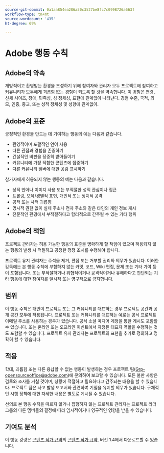 ```yaml
---
source-git-commit: 0a1aa854ea286a30c3527be8fc7c0998726a663f
workflow-type: tm+mt
source-wordcount: '435'
ht-degree: 69%

---
```

# Adobe 행동 수칙

## Adobe의 약속

개방적이고 환영받는 환경을 조성하기 위해 참여자와 관리자 모두 프로젝트에 참여하고 커뮤니티가 모두에게 괴롭힘 없는 경험이 되도록 할 것을 약속합니다. 이 경험은 연령, 신체 사이즈, 장애, 민족성, 성 정체성, 표현에 관계없이 나타난다. 경험 수준, 국적, 외모, 인종, 종교, 또는 성적 정체성 및 성향에 관계없이.

## Adobe의 표준

긍정적인 환경을 만드는 데 기여하는 행동의 예는 다음과 같습니다.

* 환영적이며 포괄적인 언어 사용
* 다른 관점과 경험을 존중하기
* 건설적인 비판을 정중히 받아들이기
* 커뮤니티에 가장 적합한 콘텐츠에 집중하기
* 다른 커뮤니티 멤버에 대한 공감 표시하기

참가자에게 허용되지 않는 행동의 예는 다음과 같습니다.

* 성적 언어나 이미지 사용 또는 부적절한 성적 관심이나 접근
* 트롤링, 모욕/경멸적 표현, 개인적 또는 정치적 공격
* 공적 또는 사적 괴롭힘
* 명시적 권한 없이 실제 주소나 전자 주소와 같은 타인의 개인 정보 게시
* 전문적인 환경에서 부적절하다고 합리적으로 간주될 수 있는 기타 행위

## Adobe의 책임

프로젝트 관리자는 허용 가능한 행동의 표준을 명확하게 할 책임이 있으며 허용되지 않는 행동의 발생 시 적절하고 공정한 정정 조치를 수행해야 합니다.

프로젝트 유지 관리자는 주석을 제거, 편집 또는 거부할 권리와 의무가 있습니다. 이러한 감독에는 본 행동 수칙에 부합하지 않는 커밋, 코드, Wiki 편집, 문제 또는 기타 기여 등이 포함됩니다. 또는 부적절하거나 위협적이거나 공격적이거나 유해하다고 판단되는 기타 행동에 대한 참여자를 일시적 또는 영구적으로 금지합니다.

## 범위

이 행동 수칙은 개인이 프로젝트 또는 그 커뮤니티를 대표하는 경우 프로젝트 공간과 공개 공간 모두에 적용됩니다. 프로젝트 또는 커뮤니티를 대표하는 예로는 공식 프로젝트 이메일 주소를 사용하는 경우가 있습니다. 공식 소셜 미디어 계정을 통한 게시도 포함할 수 있습니다. 또는 온라인 또는 오프라인 이벤트에서 지정된 대표자 역할을 수행하는 것도 포함할 수 있습니다. 프로젝트 유지 관리자는 프로젝트의 표현을 추가로 정의하고 명확히 할 수 있습니다.

## 적용

학대, 괴롭힘 또는 다른 용납할 수 없는 행동이 발생하는 경우 프로젝트 팀(Grp-opensourceoffice@adobe.com)에 문의하여 보고할 수 있습니다. 모든 불만 사항은 검토와 조사를 거칠 것이며, 상황에 적절하고 필요하다고 간주되는 대응을 할 수 있습니다. 프로젝트 팀은 사고 발생 보고서와 관련하여 기밀을 유지할 의무가 있습니다. 구체적인 시행 정책에 대한 자세한 내용은 별도로 게시될 수 있습니다.

선의로 본 행동 수칙을 따르지 않거나 집행하지 않는 프로젝트 관리자는 프로젝트 리더 그룹의 다른 멤버들의 결정에 따라 임시적이거나 영구적인 영향을 받을 수 있습니다.

## 기여도 분석

이 행동 강령은 [콘텐츠 작가 규약](https://www.contributor-covenant.org/version/1/4/code-of-conduct/)의 [콘텐츠 작가 규약](https://www.contributor-covenant.org/), 버전 1.4에서 다운로드할 수 있습니다.



